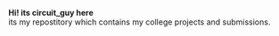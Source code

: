 **Hi! its circuit_guy here** <br />
its my repostitory which contains my college projects and submissions.
